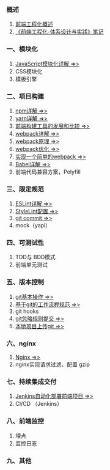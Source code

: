 ### 概述
1. [前端工程化概述](./IntegratedSolution.md)
2. [《前端工程化-体系设计与实践》笔记](./StudyNotes.md)

### 一、模块化
1. [JavaScript模块化详解 =>>](./JavaScriptModules.md)
2. CSS模块化
3. 模板引擎

### 二、项目构建
1. [npm详解 =>>](./NpmDetail.md)
2. [yarn详解 =>>](./Yarn.md)
3. [前端构建工具的发展和比较 =>>](./BuildTools.md)
4. [webpack详解 =>>](./WebpackDetail.md)
5. [webpack原理 =>>](./WebpackPrinciple.md)
6. [webpack优化 =>>](./WebpackOptimization.md)
7. [实现一个简单的webpack =>>](./SimpleWebpack.md)
8. [Babel详解 =>>](./Babel.md)
9. 前端代码兼容方案，Polyfill

### 三、限定规范
1. [ESLint详解 =>>](./ESLint.md)
2. [StyleLint配置 =>>](./StyleLint.md)
3. [git commit =>>](./GitCommit.md)
4. mock（yapi）

### 四、可测试性
1. TDD与 BDD模式
2. 前端单元测试

### 五、版本控制
1. [git基本操作 =>>](./GitCheatSheet.md)
2. [基于git的工作流程规范 =>>](./GitWorkflow.md)
3. git hooks
4. [git忽略规则提交 =>>](./Gitignore.md)
5. [本地项目上传git =>>](./GitLocalProject.md)

### 六、nginx
1. [Nginx =>>](./Nginx.md)
2. nginx实现请求过滤、配置 gzip

### 七、持续集成交付
1. [Jenkins自动化部署前端项目 =>>](./Jenkins.md)
2. CI/CD （Jenkins）

### 八、前端监控
1. 埋点
2. 监控日志

### 九、其他
